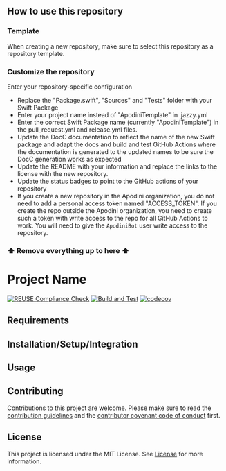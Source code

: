 <!--

This source file is part of the Apodini open source project

SPDX-FileCopyrightText: 2021 Paul Schmiedmayer and the project authors (see CONTRIBUTORS.md) <paul.schmiedmayer@tum.de>

SPDX-License-Identifier: MIT

-->

## How to use this repository
### Template

When creating a new repository, make sure to select this repository as a repository template.

### Customize the repository

Enter your repository-specific configuration
- Replace the "Package.swift", "Sources" and "Tests" folder with your Swift Package
- Enter your project name instead of "ApodiniTemplate" in .jazzy.yml
- Enter the correct Swift Package name (currently "ApodiniTemplate") in the pull_request.yml and release.yml files.
- Update the DocC documentation to reflect the name of the new Swift package and adapt the docs and build and test GitHub Actions where the documentation is generated to the updated names to be sure the DocC generation works as expected 
- Update the README with your information and replace the links to the license with the new repository.
- Update the status badges to point to the GitHub actions of your repository
- If you create a new repository in the Apodini organization, you do not need to add a personal access token named "ACCESS_TOKEN". If you create the repo outside the Apodini organization, you need to create such a token with write access to the repo for all GitHub Actions to work. You will need to give the `ApodiniBot` user write access to the repository.

### ⬆️ Remove everything up to here ⬆️

# Project Name

[![REUSE Compliance Check](https://github.com/Apodini/Template-Repository/actions/workflows/reuseaction.yml/badge.svg)](https://github.com/Apodini/Template-Repository/actions/workflows/reuseaction.yml)
[![Build and Test](https://github.com/Apodini/Template-Repository/actions/workflows/build-and-test.yml/badge.svg)](https://github.com/Apodini/Template-Repository/actions/workflows/build-and-test.yml)
[![codecov](https://codecov.io/gh/Apodini/Template-Repository/branch/develop/graph/badge.svg?token=5MMKMPO5NR)](https://codecov.io/gh/Apodini/Template-Repository)

## Requirements

## Installation/Setup/Integration

## Usage

## Contributing
Contributions to this project are welcome. Please make sure to read the [contribution guidelines](https://github.com/Apodini/.github/blob/main/CONTRIBUTING.md) and the [contributor covenant code of conduct](https://github.com/Apodini/.github/blob/main/CODE_OF_CONDUCT.md) first.

## License
This project is licensed under the MIT License. See [License](https://github.com/Apodini/Template-Repository/blob/develop/LICENSE) for more information.
